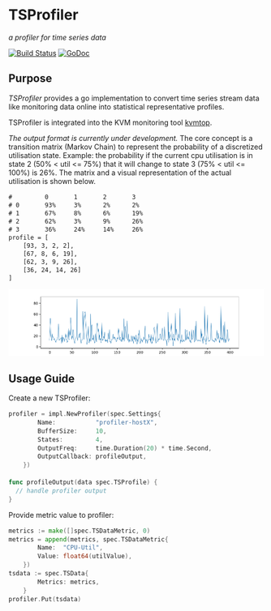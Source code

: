# TSProfiler

*a profiler for time series data*

[![Build Status](https://travis-ci.org/cha87de/tsprofiler.svg?branch=master)](https://travis-ci.org/cha87de/tsprofiler)
[![GoDoc](https://godoc.org/github.com/cha87de/tsprofiler/impl?status.svg)](https://godoc.org/github.com/cha87de/tsprofiler/impl)


## Purpose

*TSProfiler* provides a go implementation to convert time series stream data like monitoring data online into statistical representative profiles.

TSProfiler is integrated into the KVM monitoring tool [kvmtop](https://github.com/cha87de/kvmtop/tree/profiler).

*The output format is currently under development.* The core concept is a
transition matrix (Markov Chain) to represent the probability of a discretized
utilisation state. Example: the probability if the current cpu utilisation is in
state 2 (50% < util <= 75%) that it will change to state 3 (75% < util <= 100%)
is 26%. The matrix and a visual representation of the actual utilisation is shown below.

```
#         0       1       2       3
# 0       93%     3%      2%      2%
# 1       67%     8%      6%      19%
# 2       62%     3%      9%      26%
# 3       36%     24%     14%     26%
profile = [
    [93, 3, 2, 2],
    [67, 8, 6, 19],
    [62, 3, 9, 26],
    [36, 24, 14, 26]
]
```

![Example: CPU Utilisation](./evaluation/example.png)


## Usage Guide

Create a new TSProfiler:

```go
profiler = impl.NewProfiler(spec.Settings{
		Name:           "profiler-hostX",
		BufferSize:     10,
		States:         4,
		OutputFreq:     time.Duration(20) * time.Second,
		OutputCallback: profileOutput,
	})

func profileOutput(data spec.TSProfile) {
  // handle profiler output
}      
```

Provide metric value to profiler:

```go
metrics := make([]spec.TSDataMetric, 0)
metrics = append(metrics, spec.TSDataMetric{
		Name:  "CPU-Util",
		Value: float64(utilValue),
	})
tsdata := spec.TSData{
		Metrics: metrics,
	}
profiler.Put(tsdata)
```
